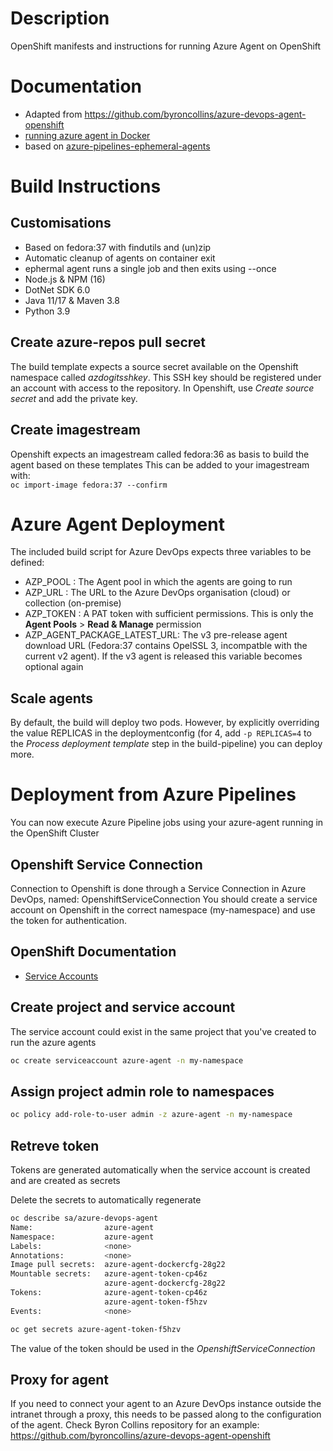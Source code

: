 # Description

OpenShift manifests and instructions for running Azure Agent on OpenShift

# Documentation
- Adapted from https://github.com/byroncollins/azure-devops-agent-openshift
- [running azure agent in Docker](https://docs.microsoft.com/en-us/azure/devops/pipelines/agents/docker?view=azure-devops#linux)
- based on [azure-pipelines-ephemeral-agents](https://github.com/microsoft/azure-pipelines-ephemeral-agents)

# Build Instructions

## Customisations

- Based on fedora:37 with findutils and (un)zip
- Automatic cleanup of agents on container exit
- ephermal agent runs a single job and then exits using --once
- Node.js & NPM (16)
- DotNet SDK 6.0
- Java 11/17 & Maven 3.8
- Python 3.9

## Create azure-repos pull secret

The build template expects a source secret available on the Openshift namespace called *azdogitsshkey*. This SSH key should be registered under an account with access to the repository. In Openshift, use *Create source secret* and add the private key.

## Create imagestream

Openshift expects an imagestream called fedora:36 as basis to build the agent based on these templates
This can be added to your imagestream with:  
```oc import-image fedora:37 --confirm```

# Azure Agent Deployment

The included build script for Azure DevOps expects three variables to be defined:
* AZP_POOL : The Agent pool in which the agents are going to run
* AZP_URL : The URL to the Azure DevOps organisation (cloud) or collection (on-premise)
* AZP_TOKEN : A PAT token with sufficient permissions. This is only the **Agent Pools** > **Read & Manage** permission
* AZP_AGENT_PACKAGE_LATEST_URL: The v3 pre-release agent download URL (Fedora:37 contains OpelSSL 3, incompatble with the current v2 agent). If the v3 agent is released this variable becomes optional again

## Scale agents

By default, the build will deploy two pods. However, by explicitly overriding the value REPLICAS in the deploymentconfig (for 4, add ```-p REPLICAS=4``` to the *Process deployment template* step in the build-pipeline) you can deploy more.

# Deployment from Azure Pipelines

You can now execute Azure Pipeline jobs using your azure-agent running in the OpenShift Cluster

## Openshift Service Connection

Connection to Openshift is done through a Service Connection in Azure DevOps, named: OpenshiftServiceConnection
You should create a service account on Openshift in the correct namespace (my-namespace) and use the token for authentication.

## OpenShift Documentation

 - [Service Accounts](https://docs.openshift.com/container-platform/4.7/authentication/understanding-and-creating-service-accounts.html)

## Create project and service account

The service account could exist in the same project that you've created to run the azure agents

```bash
oc create serviceaccount azure-agent -n my-namespace
```

## Assign project admin role to namespaces

```bash
oc policy add-role-to-user admin -z azure-agent -n my-namespace
```

## Retreve token

Tokens are generated automatically when the service account is created and are created as secrets   

Delete the secrets to automatically regenerate

```bash
oc describe sa/azure-devops-agent
Name:                azure-agent
Namespace:           azure-agent
Labels:              <none>
Annotations:         <none>
Image pull secrets:  azure-agent-dockercfg-28g22
Mountable secrets:   azure-agent-token-cp46z
                     azure-agent-dockercfg-28g22
Tokens:              azure-agent-token-cp46z
                     azure-agent-token-f5hzv
Events:              <none>
```

```bash 
oc get secrets azure-agent-token-f5hzv
```

The value of the token should be used in the *OpenshiftServiceConnection*

## Proxy for agent
If you need to connect your agent to an Azure DevOps instance outside the intranet through a proxy, this needs to be passed along to the configuration of the agent. Check Byron Collins repository for an example: https://github.com/byroncollins/azure-devops-agent-openshift
